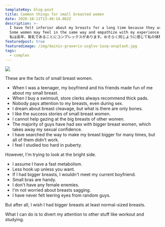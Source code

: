 ```yaml
---
templateKey: blog-post
title: Common things for small breasted women
date: 2020-10-11T13:49:14.862Z
description: >-
  I have felt inferior about my breasts for a long time because they are small.
  Some women may feel in the same way and empathize with my experience.
  私は長年、貧乳であることにコンプレックスがあります。おそらく同じように感じて私の体験に共感できる女性もいるのではないでしょうか。
featuredpost: true
featuredimage: /img/dainis-graveris-ucglvv-1uvq-unsplash.jpg
tags:
  - complex
---
```

![](/img/dainis-graveris-ucglvv-1uvq-unsplash.jpg)

These are the facts of small breast women.

* When I was a teenager, my boyfriend and his friends made fun of me about my small breast.
* When I buy a swimsuit, store clerks always recommend thick pads. 
* Nobody pays attention to my breasts, even during sex.
* I dream about breast cleavage, but what is there are only bones. 
* I like the success stories of small breast women.
* I cannot help gazing at the big breasts of other women.
* The majority of guys have had sex with bigger breast women, which takes away my sexual confidence.
* I have searched the way to make my breast bigger for many times, but all of them didn't work. 
* I feel I studied too hard in puberty.

However, I'm trying to look at the bright side.

* I assume I have a fast metabolism. 
* Less hook up unless you want.
* If I had bigger breasts, I wouldn't meet my current boyfriend. 
* Small bras are handy.
* I don't have any female enemies.
* I'm not worried about breasts sagging.
* I have never felt leering eyes from random guys.

But after all, I wish I had bigger breasts at least normal-sized breasts. 

What I can do is to divert my attention to other stuff like workout and studying.
